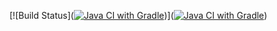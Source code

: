 [![Build Status]([![Java CI with Gradle](https://github.com/Pastukhovalydia/CardOrderForm/actions/workflows/gradle.yml/badge.svg)](https://github.com/Pastukhovalydia/CardOrderForm/actions/workflows/gradle.yml))]([![Java CI with Gradle](https://github.com/Pastukhovalydia/CardOrderForm/actions/workflows/gradle.yml/badge.svg)](https://github.com/Pastukhovalydia/CardOrderForm/actions/workflows/gradle.yml))